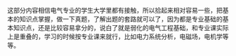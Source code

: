这部分内容相信电气专业的学生大学里都有接触，所以拾起来相对容易一些，把基本的知识点掌握，做一下真题，了解出题的套路就可以了，因为都是专业基础的基本知识点，还是比较容易拿分的，说白了就是弱化的电气工程基础，和专业课实际上是重叠的，学习的时候按专业课来就行，比如电力系统分析，电磁场，电机学等等。